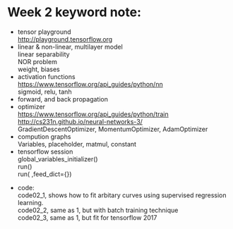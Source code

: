 # Week 2 keyword note:      
- tensor playground         
    http://playground.tensorflow.org         
- linear & non-linear, multilayer model         
    linear separability         
    NOR problem         
    weight, biases          
- activation functions          
    https://www.tensorflow.org/api_guides/python/nn         
    sigmoid, relu, tanh            
- forward, and back propagation        
- optimizer     
    https://www.tensorflow.org/api_guides/python/train      
    http://cs231n.github.io/neural-networks-3/          
    GradientDescentOptimizer, MomentumOptimizer, AdamOptimizer         
- compution graphs      
    Variables, placeholder, matmul, constant        
- tensorflow session        
    global_variables_initializer()      
    run()       
    run(  ,feed_dict={})        
        
* code:         
    code02_1, shows how to fit arbitary curves using supervised regression learning.        
    code02_2, same as 1, but with batch training technique      
    code02_3, same as 1, but fit for tensorflow 2017        